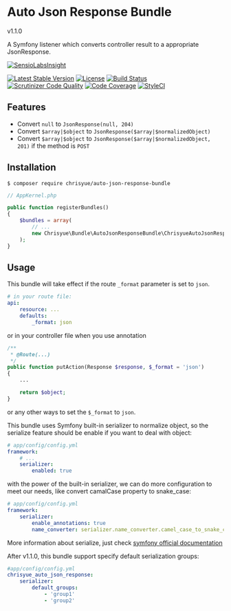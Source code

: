 Auto Json Response Bundle
=========================

v1.1.0

A Symfony listener which converts controller result to a appropriate JsonResponse.

[![SensioLabsInsight](https://insight.sensiolabs.com/projects/2a0c6077-2542-41f9-ac29-c84ef7239771/big.png)](https://insight.sensiolabs.com/projects/2a0c6077-2542-41f9-ac29-c84ef7239771)

[![Latest Stable Version](https://poser.pugx.org/chrisyue/auto-json-response-bundle/v/stable)](https://packagist.org/packages/chrisyue/auto-json-response-bundle)
[![License](https://poser.pugx.org/chrisyue/auto-json-response-bundle/license)](https://packagist.org/packages/chrisyue/auto-json-response-bundle)
[![Build Status](https://travis-ci.org/chrisyue/auto-json-response-bundle.svg?branch=develop)](https://travis-ci.org/chrisyue/auto-json-response-bundle)
[![Scrutinizer Code Quality](https://scrutinizer-ci.com/g/chrisyue/auto-json-response-bundle/badges/quality-score.png?b=develop)](https://scrutinizer-ci.com/g/chrisyue/auto-json-response-bundle/?branch=develop)
[![Code Coverage](https://scrutinizer-ci.com/g/chrisyue/auto-json-response-bundle/badges/coverage.png?b=develop)](https://scrutinizer-ci.com/g/chrisyue/auto-json-response-bundle/?branch=develop)
[![StyleCI](https://styleci.io/repos/52212031/shield)](https://styleci.io/repos/52212031)

Features
--------

* Convert `null` to `JsonResponse(null, 204)`
* Convert `$array|$object` to `JsonResponse($array|$normalizedObject)`
* Convert `$array|$object` to `JsonResponse($array|$normalizedObject, 201)` if the method is `POST`

Installation
------------

```
$ composer require chrisyue/auto-json-response-bundle
```

```php
// AppKernel.php

public function registerBundles()
{
    $bundles = array(
        // ...
        new Chrisyue\Bundle\AutoJsonResponseBundle\ChrisyueAutoJsonResponseBundle(),
    );
}
```

Usage
-----

This bundle will take effect if the route `_format` parameter is set to `json`.

```yaml
# in your route file:
api:
    resource: ...
    defaults:
        _format: json
```

or in your controller file when you use annotation

```php
/**
 * @Route(...)
 */
public function putAction(Response $response, $_format = 'json')
{
    ...

    return $object;
}
```

or any other ways to set the `$_format` to `json`.

This bundle uses Symfony built-in serializer to normalize object, so the serialize feature should be enable if you want to deal with object:

```yaml
# app/config/config.yml
framework:
    # ...
    serializer:
        enabled: true
```

with the power of the built-in serializer, we can do more configuration to meet our needs, like convert camalCase property to snake\_case:

```yaml
# app/config/config.yml
framework:
    serializer:
        enable_annotations: true
        name_converter: serializer.name_converter.camel_case_to_snake_case
```

More information about serialize, just check [symfony official documentation](https://symfony.com/doc/current/cookbook/serializer.html)

After v1.1.0, this bundle support specify default serialization groups:

```yaml
#app/config/config.yml
chrisyue_auto_json_response:
    serializer:
        default_groups:
            - 'group1'
            - 'group2'
```
